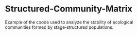 # Structured-Community-Matrix
Example of the coode used to analyze the stability of ecological communities formed by stage-structured populations.
